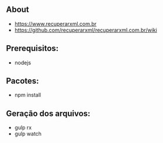 
About
-------
   * https://www.recuperarxml.com.br
   * https://github.com/recuperarxml/recuperarxml.com.br/wiki

Prerequisitos:
-------
   * nodejs

Pacotes:
-------
   * npm install

Geração dos arquivos:
-------
   * gulp rx
   * gulp watch
